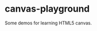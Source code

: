 # canvas-playground
Some demos for learning HTML5 canvas.

<!-- [Demos for exercising](https://github.com/chenwangji/canvas-demo). -->
